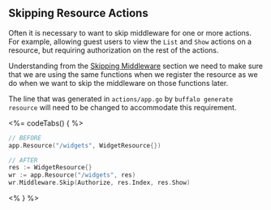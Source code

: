 ## Skipping Resource Actions

Often it is necessary to want to skip middleware for one or more actions. For example, allowing guest users to view the `List` and `Show` actions on a resource, but requiring authorization on the rest of the actions.

Understanding from the [Skipping Middleware](#skipping-middleware) section we need to make sure that we are using the same functions when we register the resource as we do when we want to skip the middleware on those functions later.

The line that was generated in `actions/app.go` by `buffalo generate resource` will need to be changed to accommodate this requirement.

<%= codeTabs() { %>
```go
// BEFORE
app.Resource("/widgets", WidgetResource{})
```

```go
// AFTER
res := WidgetResource{}
wr := app.Resource("/widgets", res)
wr.Middleware.Skip(Authorize, res.Index, res.Show)
```
<% } %>
